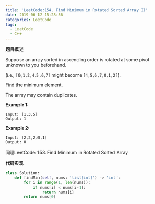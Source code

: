 ```yaml
---
title: 'LeetCode:154. Find Minimum in Rotated Sorted Array II'
date: 2019-06-12 15:28:56
categories: LeetCode
tags: 
  - LeetCode
  - C++
---
```


**题目概述**

Suppose an array sorted in ascending order is rotated at some pivot unknown to you beforehand.

(i.e.,  `[0,1,2,4,5,6,7]` might become  `[4,5,6,7,0,1,2]`).

Find the minimum element.

The array may contain duplicates.

**Example 1:**

```
Input: [1,3,5]
Output: 1
```

**Example 2:**

```
Input: [2,2,2,0,1]
Output: 0
```


<!--more-->

同理LeetCode: 153. Find Minimum in Rotated Sorted Array



**代码实现**

```python
class Solution:
    def findMin(self, nums: 'list[int]') -> 'int':
        for i in range(1, len(nums)):
            if nums[i] < nums[i-1]:
                return nums[i]
        return nums[0]
```

